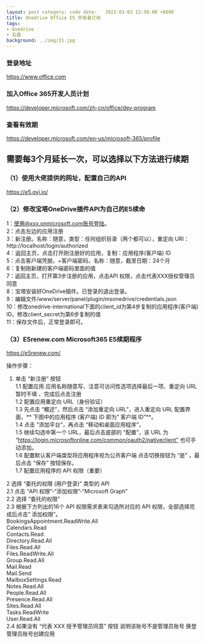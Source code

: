 ```yaml
---
layout: post category: code date:   2022-01-03 12:50:00 +0800
title: Onedrive Office E5 开发者订阅
tags:
- Onedrive
- 云盘
background: ../img/21.jpg
---
```




### 登录地址<br>
https://www.office.com

### 加入Office 365开发人员计划<br>
https://developer.microsoft.com/zh-cn/office/dev-program

### 查看有效期<br>
https://developer.microsoft.com/en-us/microsoft-365/profile

## 需要每3个月延长一次，可以选择以下方法进行续期

### （1）使用大佬提供的网址，配置自己的API
https://e5.qyi.io/

### （2）修改宝塔OneDrive插件API为自己的E5续命
1：使用@xxx.onmicrosoft.com账号登陆。<br>
2：点击左边的应用注册<br>
3：新注册。名称：随意，类型：任何组织目录（两个都可以），重定向 URI：http://localhost/login/authorized<br>
4：返回主页，点击打开刚注册好的应用，复制：应用程序(客户端) ID<br>
5：点击客户端凭据，+客户端密码，名称：随意，截至日期：24个月<br>
6：复制刚新建的客户端密码里面的值<br>
7：返回主页，打开第3步注册的应用，点击API 权限，点击代表XXX授权管理员同意<br>
8：宝塔安装好OneDrive插件。已登录的退出登录。<br>
9：编辑文件/www/server/panel/plugin/msonedrive/credentials.json<br>
10：修改onedrive-international下面的client_id为第4步复制的应用程序(客户端) ID，修改client_secret为第6步复制的值<br>
11：保存文件后，正常登录即可。<br>

### （3）E5renew.com Microsoft365 E5续期程序
https://e5renew.com/

操作步骤：<br>
1. 单击 “新注册” 按钮<br>
1.1 配置应用 应用名称随意写、注意可访问性选项选择最后一项、重定向 URL 暂时不填 、完成后点击注册<br>
1.2 配置应用重定向 URL（身份验证）<br>
1.3 先点击 “概述”，然后点击 “添加重定向 URL”，进入重定向 URL 配置界面，** 下图中的应用程序 (客户端) ID 即为” 客户端 ID”**。<br>
1.4 点击 “添加平台”，再点击 “移动和桌面应用程序”，<br>
1.5 继续勾选中第一个 URL，最后点击底部的 “配置”，该 URL 为 “https://login.microsoftonline.com/common/oauth2/nativeclient” 也可手动添加。<br>
1.6 配置默认客户端类型将应用程序视为公共客户端 点击切换按钮为 “是” ，最后点击 “保存” 按钮保存。<br>
1.7 配置应用程序的 API 权限（重要）<br>

2 选择 “委托的权限 (用户登录)” 类型的 API<br>
2.1 点击 “API 权限”-“添加权限”-“Microsoft Graph”<br>
2.2 选择 “委托的权限”<br>
2.3 根据下方列出的16个 API 权限需求表来勾选所对应的 API 权限，全部选择完成后点击” 添加权限”。<br>
BookingsAppointment.ReadWrite.All<br>
Calendars.Read<br>
Contacts.Read<br>
Directory.Read.All<br>
Files.Read.All<br>
Files.ReadWrite.All<br>
Group.Read.All<br>
Mail.Read<br>
Mail.Send<br>
MailboxSettings.Read<br>
Notes.Read.All<br>
People.Read.All<br>
Presence.Read.All<br>
Sites.Read.All<br>
Tasks.ReadWrite<br>
User.Read.All<br>
2.4 如果没有 “代表 XXX 授予管理员同意” 按钮 说明该账号不是管理员账号 换登管理员账号创建应用<br>




